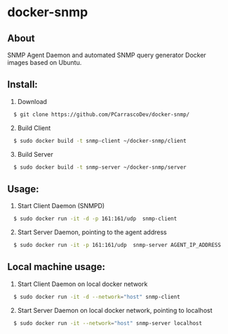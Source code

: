 # docker-snmp

## About 
SNMP Agent Daemon and automated SNMP query generator Docker images based on Ubuntu.

## Install: 
1. Download
```bash
  $ git clone https://github.com/PCarrascoDev/docker-snmp/
```
2. Build Client
```bash
  $ sudo docker build -t snmp-client ~/docker-snmp/client
```
3. Build Server
```bash
  $ sudo docker build -t snmp-server ~/docker-snmp/server
```
## Usage:
1. Start Client Daemon (SNMPD)
```bash
  $ sudo docker run -it -d -p 161:161/udp  snmp-client
```
2. Start Server Daemon, pointing to the agent address
```bash
  $ sudo docker run -it -p 161:161/udp  snmp-server AGENT_IP_ADDRESS
```

## Local machine usage:
1. Start Client Daemon on local docker network
```bash
  $ sudo docker run -it -d --network="host" snmp-client
```
2. Start Server Daemon on local docker network, pointing to localhost
```bash
  $ sudo docker run -it --network="host" snmp-server localhost
```
